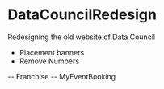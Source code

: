 # DataCouncilRedesign
Redesigning the old website of Data Council

- Placement banners 
- Remove Numbers


-- Franchise 
-- MyEventBooking
